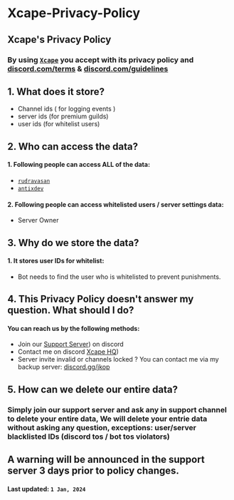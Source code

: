 # Xcape-Privacy-Policy

## **Xcape's Privacy Policy**
### By using [`Xcape`](https://discord.com/api/oauth2/authorize?client_id=1218230792216641586&permissions=8&scope=bot) you accept with its privacy policy and [discord.com/terms](https://discord.com/terms) & [discord.com/guidelines](https://discord.com/guidelines)

## 1. What does it store?

 - Channel ids ( for logging events )
 - server ids (for premium guilds)
 - user ids (for whitelist users)

## 2. Who can access the data?

 #### 1. Following people can access ALL of the data:
 -  [`rudravasan`](https://discord.com/users/1076807315883302922)
 -  [`antixdev`](https://discord.com/users/773849193587539968)

#### 2. Following people can access whitelisted users / server settings data:
- Server Owner

## 3. Why do we store the data?

#### 1. It stores user IDs for whitelist:
- Bot needs to find the user who is whitelisted to prevent punishments.

## 4. This Privacy Policy doesn't answer my question. What should I do?

#### You can reach us by the following methods:
- Join our [Support Server](https://discord.gg/3AVxgn3JMb)) on discord
- Contact me on discord [Xcape HQ](https://discord.gg/3AVxgn3JMb))
- Server invite invalid or channels locked ? You can contact me via my backup server: [discord.gg/jkop](https://discord.gg/3AVxgn3JMb)

## 5. How can we delete our entire data?

### Simply join our support server and ask any in support channel to delete your entire data, We will delete your entrie data without asking any question, exceptions: user/server blacklisted IDs (discord tos / bot tos violators)


## A warning will be announced in the support server 3 days prior to policy changes.
#### **Last updated:**  `1 Jan, 2024`
